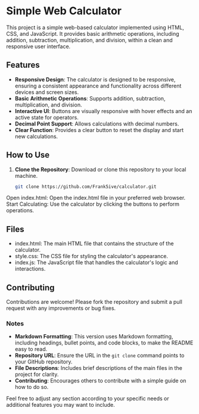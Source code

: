 # Simple Web Calculator

This project is a simple web-based calculator implemented using HTML, CSS, and JavaScript. It provides basic arithmetic operations, including addition, subtraction, multiplication, and division, within a clean and responsive user interface.

## Features

- **Responsive Design**: The calculator is designed to be responsive, ensuring a consistent appearance and functionality across different devices and screen sizes.
- **Basic Arithmetic Operations**: Supports addition, subtraction, multiplication, and division.
- **Interactive UI**: Buttons are visually responsive with hover effects and an active state for operators.
- **Decimal Point Support**: Allows calculations with decimal numbers.
- **Clear Function**: Provides a clear button to reset the display and start new calculations.

## How to Use

1. **Clone the Repository**: Download or clone this repository to your local machine.

   ```bash
   git clone https://github.com/Frank5ive/calculator.git
Open index.html: Open the index.html file in your preferred web browser.
Start Calculating: Use the calculator by clicking the buttons to perform operations.

## Files
- index.html: The main HTML file that contains the structure of the calculator.
- style.css: The CSS file for styling the calculator's appearance.
- index.js: The JavaScript file that handles the calculator's logic and interactions. 

## Contributing
Contributions are welcome! Please fork the repository and submit a pull request with any improvements or bug fixes.

### Notes

- **Markdown Formatting**: This version uses Markdown formatting, including headings, bullet points, and code blocks, to make the README easy to read.
- **Repository URL**: Ensure the URL in the `git clone` command points to your GitHub repository.
- **File Descriptions**: Includes brief descriptions of the main files in the project for clarity.
- **Contributing**: Encourages others to contribute with a simple guide on how to do so.

Feel free to adjust any section according to your specific needs or additional features you may want to include.
